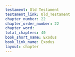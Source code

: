 ```yaml
---
testament: Old Testament
testament_link: Old_Testament
chapter_number: 22
chapter_order_number: 22
chapter_word: 
total_chapters: 40
book_short_name: Exodus
book_link_name: Exodus
layout: chapter
---
```

